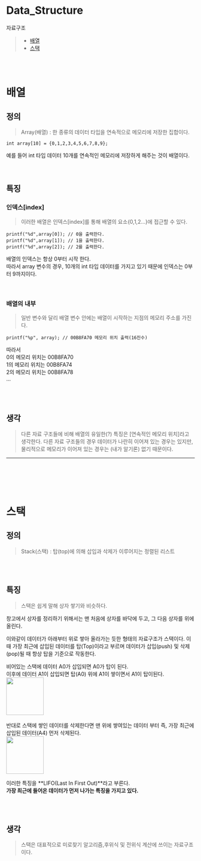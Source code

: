 # Data_Structure
자료구조
>- <a href="#array">배열</a>  
>- <a href="#stack">스택</a>


<br>
<br>

# <div id="array">배열</div>
## 정의
> Array(배열) : 한 종류의 데이터 타입을 연속적으로 메모리에 저장한 집합이다.
```
int array[10] = {0,1,2,3,4,5,6,7,8,9};
```

예를 들어 int 타입 데이터 10개를 연속적인 메모리에 저장하게 해주는 것이 배열이다.
<br>  
<br>


## 특징  

### 인덱스[index]
>이러한 배열은 인덱스[index]를 통해 배열의 요소{0,1,2...}에 접근할 수 있다.
```
printf("%d",array[0]); // 0을 출력한다.
printf("%d",array[1]); // 1을 출력한다.
printf("%d",array[2]); // 2를 출력한다.
```

배열의 인덱스는 항상 0부터 시작 한다.  
따라서 array 변수의 경우, 10개의 int 타입 데이터를 가지고 있기 때문에 인덱스는 0부터 9까지이다.  
<br>
<br>
### 배열의 내부
>일반 변수와 달리 배열 변수 안에는 배열이 시작하는 지점의 메모리 주소를 가진다.
```
printf("%p", array); // 00B8FA70 메모리 위치 출력(16진수)
```

따라서  
0의 메모리 위치는 00B8FA70  
1의 메모리 위치는 00B8FA74  
2의 메모리 위치는 00B8FA78  
...  
<br>  
<br>
## 생각
>다른 자료 구조들에 비해 배열의 유일한(?) 특징은 [연속적인 메모리 위치]라고 생각한다. 다른 자료 구조들의 경우 데이터가 나란히 이어져 있는 경우는 있지만, 물리적으로 메모리가 이어져 있는 경우는 (내가 알기론) 없기 때문이다.
___
<br>
<br>
<br>
<br>

# <div id="stack">스택</div>
## 정의
>Stack(스택) : 탑(top)에 의해 삽입과 삭제가 이루어지는 정렬된 리스트  

<br>
<br>

## 특징
>스택은 쉽게 말해 상자 쌓기와 비슷하다.  
 
 창고에서 상자를 정리하기 위해서는 맨 처음에 상자를 바닥에 두고, 그 다음 상자를 위에 올린다.  

이와같이 데이터가 아래부터 위로 쌓아 올라가는 듯한 형태의 자료구조가 스택이다. 이 때 가장 최근에 삽입된 데이터를 탑(Top)이라고 부르며 데이터가 삽입(push) 및 삭제(pop)될 때 항상 탑을 기준으로 작동한다.  
 
비어있는 스택에 데이터 A0가 삽입되면 A0가 탑이 된다.  
이후에 데이터 A1이 삽입되면 탑(A0) 위에 A1이 쌓이면서 A1이 탑이된다.  
<img width = 100
     src="https://images.velog.io/images/kchsoft/post/42915260-7e11-4f31-a7a1-3fc47f43450b/%EC%8A%A4%ED%83%9D0.png">  
<br>
반대로 스택에 쌓인 데이터를 삭제한다면 맨 위에 쌓여있는 데이터 부터 즉, 가장 최근에 삽입된 데이터(A4) 먼저 삭제된다.  
  <img width = 100 src = "https://images.velog.io/images/kchsoft/post/df2d5606-27c3-45e8-b9ea-97fe7482eec4/%EC%8A%A4%ED%83%9D1.png">  

이러한 특징을 **LIFO(Last In First Out)**라고 부른다.   
**가장 최근에 들어온 데이터가 먼저 나가는 특징을 가지고 있다.**  

<br>
<br>

## 생각
>스택은 대표적으로 미로찾기 알고리즘,후위식 및 전위식 계산에 쓰이는 자료구조 이다.